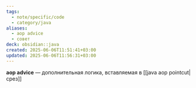 ```yaml
---
tags:
  - note/specific/code
  - category/java
aliases:
  - aop advice
  - совет
deck: obsidian::java
created: 2025-06-06T11:51:41+03:00
updated: 2025-06-06T11:56:31+03:00
---
```


**aop advice**
—
дополнительная логика, вставляемая в [[java aop pointcut|срез]]
